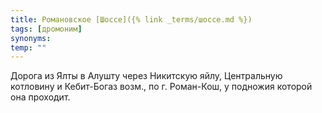 ```yaml
---
title: Романовское [Шоссе]({% link _terms/шоссе.md %})
tags: [дромоним]
synonyms:
temp: ""
---
```


Дорога из Ялты в Алушту через Никитскую яйлу, Центральную котловину и
Кебит-Богаз возм., по г. Роман-Кош, у подножия которой она проходит.
